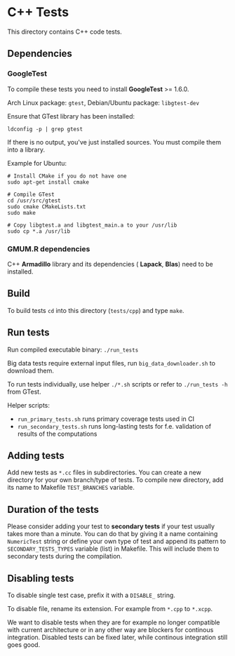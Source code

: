 C++ Tests
=========

This directory contains C++ code tests.

## Dependencies

### GoogleTest

To compile these tests you need to install **GoogleTest** >= 1.6.0.

Arch Linux package: `gtest`, Debian/Ubuntu package: `libgtest-dev`

Ensure that GTest library has been installed:

`ldconfig -p | grep gtest`

If there is no output, you've just installed sources. You must compile them
into a library.

Example for Ubuntu:

```
# Install CMake if you do not have one
sudo apt-get install cmake

# Compile GTest
cd /usr/src/gtest
sudo cmake CMakeLists.txt
sudo make

# Copy libgtest.a and libgtest_main.a to your /usr/lib
sudo cp *.a /usr/lib
```

### GMUM.R dependencies

C++ **Armadillo** library and its dependencies ( **Lapack**, **Blas**) need to
be installed.

## Build

To build tests `cd` into this directory (`tests/cpp`) and type `make`.

## Run tests

Run compiled executable binary: `./run_tests`

Big data tests require external input files, run `big_data_downloader.sh`
to download them.

To run tests individually, use helper `./*.sh` scripts or refer to
`./run_tests -h` from GTest.

Helper scripts:

* `run_primary_tests.sh` runs primary coverage tests used in CI
* `run_secondary_tests.sh` runs long-lasting tests for f.e. validation of
results of the computations

## Adding tests

Add new tests as `*.cc` files in subdirectories. You can create a new directory
for your own branch/type of tests. To compile new directory, add its name to
Makefile `TEST_BRANCHES` variable.

## Duration of the tests

Please consider adding your test to **secondary tests** if your test usually
takes more than a minute. You can do that by giving it a name containing
`NumericTest` string or define your own type of test and append its pattern to
`SECONDARY_TESTS_TYPES` variable (list) in Makefile. This will include them to
secondary tests during the compilation.

## Disabling tests

To disable single test case, prefix it with a `DISABLE_` string.

To disable file, rename its extension. For example from `*.cpp` to `*.xcpp`.

We want to disable tests when they are for example no longer compatible with
current architecture or in any other way are blockers for
continous integration. Disabled tests can be fixed later, while continous
integration still goes good.

